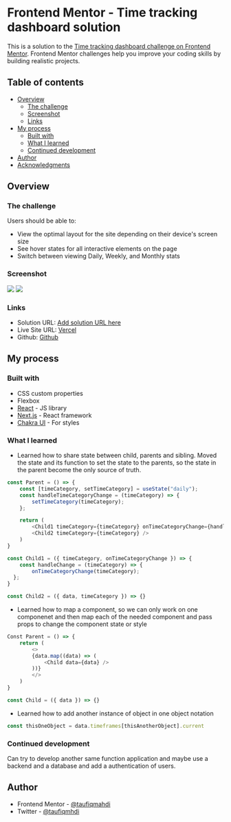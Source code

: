 # Frontend Mentor - Time tracking dashboard solution

This is a solution to the [Time tracking dashboard challenge on Frontend Mentor](https://www.frontendmentor.io/challenges/time-tracking-dashboard-UIQ7167Jw). Frontend Mentor challenges help you improve your coding skills by building realistic projects. 

## Table of contents

- [Overview](#overview)
  - [The challenge](#the-challenge)
  - [Screenshot](#screenshot)
  - [Links](#links)
- [My process](#my-process)
  - [Built with](#built-with)
  - [What I learned](#what-i-learned)
  - [Continued development](#continued-development)
- [Author](#author)
- [Acknowledgments](#acknowledgments)

## Overview

### The challenge

Users should be able to:

- View the optimal layout for the site depending on their device's screen size
- See hover states for all interactive elements on the page
- Switch between viewing Daily, Weekly, and Monthly stats

### Screenshot

![](./screenshot.jpg)
![](./screenshot2.jpg)

### Links

- Solution URL: [Add solution URL here](https://your-solution-url.com)
- Live Site URL: [Vercel](https://your-live-site-url.com)
- Github: [Github](https://github.com/taufiqmahdi/Time-Tracking-Dashboard-Using-Next-JS)

## My process

### Built with

- CSS custom properties
- Flexbox
- [React](https://reactjs.org/) - JS library
- [Next.js](https://nextjs.org/) - React framework
- [Chakra UI](https://chakra-ui.com/) - For styles

### What I learned

- Learned how to share state between child, parents and sibling. Moved the state and its function to set the state to the parents, so the state in the parent become the only source of truth.

```js
const Parent = () => {
    const [timeCategory, setTimeCategory] = useState("daily");
    const handleTimeCategoryChange = (timeCategory) => {
        setTimeCategory(timeCategory);
    };

    return (
        <Child1 timeCategory={timeCategory} onTimeCategoryChange={handleTimeCategoryChange} />
        <Child2 timeCategory={timeCategory} />
    )
}

const Child1 = ({ timeCategory, onTimeCategoryChange }) => {
    const handleChange = (timeCategory) => {
        onTimeCategoryChange(timeCategory);
  };
}

const Child2 = ({ data, timeCategory }) => {}
```

- Learned how to map a component, so we can only work on one componenet and then map each of the needed component and pass props to change the component state or style

```js
Const Parent = () => {
    return (
        <>
        {data.map((data) => (
            <Child data={data} />
        ))}
        </>
    )
}

const Child = ({ data }) => {}
```

- Learned how to add another instance of object in one object notation

```js
const thisOneObject = data.timeframes[thisAnotherObject].current
```

### Continued development

Can try to develop another same function application and maybe use a backend and a database and add a authentication of users.

## Author

- Frontend Mentor - [@taufiqmahdi](https://www.frontendmentor.io/profile/taufiqmahdi)
- Twitter - [@taufiqmhdi](https://www.twitter.com/taufiqmhdi)